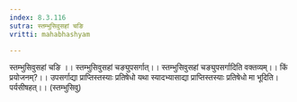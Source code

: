 ```yaml
---
index: 8.3.116
sutra: स्तम्भुसिवुसहां चङि
vritti: mahabhashyam

---
```

 स्तम्भुसिवुसहां चङि ।। स्तम्भुसिवुसहां चङ्युपसर्गात्।। स्तम्भुसिवुसहां चङ्युपसर्गादिति वक्तव्यम्।। किं प्रयोजनम्?।। उपसर्गाद्या प्राप्तिस्तस्याः प्रतिषेधो यथा स्यादभ्यासाद्या प्राप्तिस्तस्याः प्रतिषेधो मा भूदिति। पर्यसीषहत्।। (स्तम्भुसिवु) 